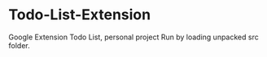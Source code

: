 Todo-List-Extension
===================

Google Extension Todo List, personal project
Run by loading unpacked src folder.